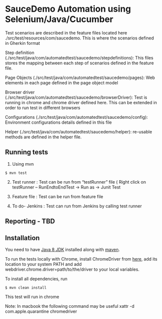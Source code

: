 # SauceDemo Automation using Selenium/Java/Cucumber #

Test scenarios are described in the feature files located here ./src/test/resources/com/saucedemo. This is where the scenarios defined in Gherkin format
 
Step definition (./src/test/java/com/automatedtest/saucedemo/stepdefinitions): This files stores the mapping between each step of scenarios defined in the feature file.
 
Page Objects (./src/test/java/com/automatedtest/saucedemo/pages): Web elements in each page defined in the page object model
 
Browser driver (./src/test/java/com/automatedtest/saucedemo/browserDriver): Test is running in chrome and chrome driver defined here. This can be extended in order to run test in different browsers
 
Configurations (./src/test/java/com/automatedtest/saucedemo/config): Environment configurations details defined in this file
 
Helper (./src/test/java/com/automatedtest/saucedemo/helper): re-usable methods are defined in the helper file.
 

## Running tests ##

1) Using mvn
```console
$ mvn test
```

2)    Test runner : Test can be run from “testRunner” file ( Right click on testRunner – RunEndtoEndTest -> Run as -> Junit Test
 
3)    Feature file : Test can be run from feature file
 
4)    To do-  Jenkins : Test can run from Jenkins by calling test runner

 
## Reporting - TBD ##


## Installation ##

You need to have [Java 8 JDK](https://www.oracle.com/technetwork/java/javase/downloads/jdk8-downloads-2133151.html) installed along with [maven](https://maven.apache.org/download.cgi).

To run the tests locally with Chrome, install ChromeDriver from [here](http://chromedriver.chromium.org), add its location to your system PATH and add webdriver.chrome.driver=path/to/the/driver to your local variables.

To install all dependencies, run 

```console
$ mvn clean install
```



This test will run in chrome

Note: In macbook the following command may be useful xattr -d com.apple.quarantine chromedriver

